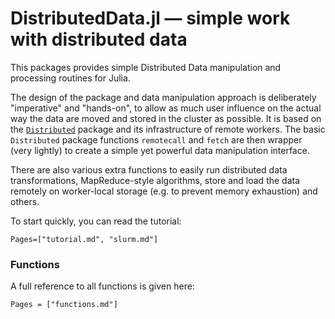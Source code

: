 
# DistributedData.jl — simple work with distributed data

This packages provides simple Distributed Data manipulation and processing
routines for Julia.

The design of the package and data manipulation approach is deliberately
"imperative" and "hands-on", to allow as much user influence on the actual way
the data are moved and stored in the cluster as possible. It is based on the
[`Distributed`](https://docs.julialang.org/en/v1/stdlib/Distributed/) package
and its infrastructure of remote workers. The basic `Distributed` package
functions `remotecall` and `fetch` are then wrapper (very lightly) to create a
simple yet powerful data manipulation interface.

There are also various extra functions to easily run distributed data
transformations, MapReduce-style algorithms, store and load the data remotely
on worker-local storage (e.g. to prevent memory exhaustion) and others.

To start quickly, you can read the tutorial:

```@contents
Pages=["tutorial.md", "slurm.md"]
```

### Functions

A full reference to all functions is given here:

```@contents
Pages = ["functions.md"]
```
